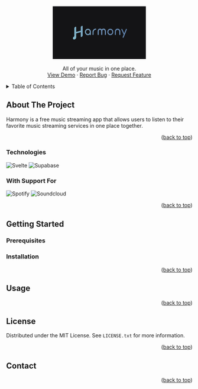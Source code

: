 <a name="readme-top"></a>

<!-- PROJECT LOGO -->
<br />
<div align="center">
  <a href="https://github.com/sakeththota/harmony">
    <img src="static/harmony-img.svg" width="50%" alt="Logo" >
  </a>

  <p align="center">
    All of your music in one place.
    <br />
    <a href="https://github.com/sakeththota/harmony">View Demo</a>
    ·
    <a href="https://github.com/sakeththota/harmony/issues">Report Bug</a>
    ·
    <a href="https://github.com/**sakeththota**/harmony/issues">Request Feature</a>
  </p>
</div>

<!-- TABLE OF CONTENTS -->
<details>
  <summary>Table of Contents</summary>
  <ol>
    <li>
      <a href="#about-the-project">About The Project</a>
      <ul>
        <li><a href="#built-with">Built With</a></li>
      </ul>
    </li>
    <li>
      <a href="#getting-started">Getting Started</a>
      <ul>
        <li><a href="#prerequisites">Prerequisites</a></li>
        <li><a href="#installation">Installation</a></li>
      </ul>
    </li>
    <li><a href="#usage">Usage</a></li>
    <li><a href="#roadmap">Roadmap</a></li>
    <li><a href="#contributing">Contributing</a></li>
    <li><a href="#license">License</a></li>
    <li><a href="#contact">Contact</a></li>
    <li><a href="#acknowledgments">Acknowledgments</a></li>
  </ol>
</details>

## About The Project

<!-- [![Product Name Screen Shot][product-screenshot]](https://example.com) -->

Harmony is a free music streaming app that allows users to listen to their favorite music streaming services in one place together.

<p align="right">(<a href="#readme-top">back to top</a>)</p>

### Technologies

![Svelte](https://img.shields.io/badge/SvelteKit-FF3E00?style=for-the-badge&logo=Svelte&logoColor=white)
![Supabase](https://img.shields.io/badge/Supabase-181818?style=for-the-badge&logo=supabase&logoColor=white)

### With Support For

![Spotify](https://img.shields.io/badge/Spotify-1ED760?&style=for-the-badge&logo=spotify&logoColor=white)
![Soundcloud](https://img.shields.io/badge/SoundCloud-FF3300?style=for-the-badge&logo=soundcloud&logoColor=white)

<p align="right">(<a href="#readme-top">back to top</a>)</p>

## Getting Started

### Prerequisites

### Installation

<p align="right">(<a href="#readme-top">back to top</a>)</p>

## Usage

<p align="right">(<a href="#readme-top">back to top</a>)</p>

## License

Distributed under the MIT License. See `LICENSE.txt` for more information.

<p align="right">(<a href="#readme-top">back to top</a>)</p>

## Contact

<p align="right">(<a href="#readme-top">back to top</a>)</p>
